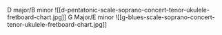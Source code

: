D major/B minor
![[d-pentatonic-scale-soprano-concert-tenor-ukulele-fretboard-chart.jpg]]
G Major/E minor
![[g-blues-scale-soprano-concert-tenor-ukulele-fretboard-chart.jpg]]


